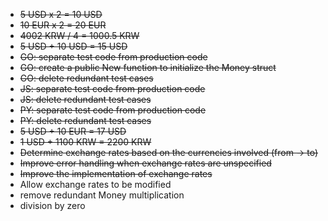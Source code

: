- <s>5 USD x 2 = 10 USD</s>
- <s>10 EUR x 2 = 20 EUR</s>
- <s>4002 KRW / 4 = 1000.5 KRW</s>
- <s>5 USD + 10 USD = 15 USD </s>
- <s>GO: separate test code from production code</s>
- <s>GO: create a public New function to initialize the Money struct</s>
- <s>GO: delete redundant test cases</s>
- <s>JS: separate test code from production code</s>
- <s>JS: delete redundant test cases</s>
- <s>PY: separate test code from production code</s>
- <s>PY: delete redundant test cases</s>
- <s>5 USD + 10 EUR = 17 USD</s>
- <s>1 USD + 1100 KRW = 2200 KRW</s>
- <s>Determine exchange rates based on the currencies involved (from -> to)</s>
- <s>Improve error handling when exchange rates are unspecified</s>
- <s>Improve the implementation of exchange rates </s>
- Allow exchange rates to be modified
- remove redundant Money multiplication
- division by zero
